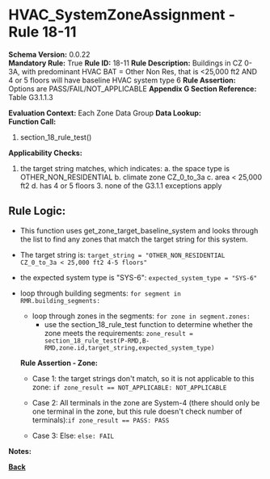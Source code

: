 # HVAC_SystemZoneAssignment - Rule 18-11
**Schema Version:** 0.0.22  
**Mandatory Rule:** True
**Rule ID:** 18-11
**Rule Description:** Buildings in CZ 0-3A, with predominant HVAC BAT = Other Non Res, that is <25,000 ft2 AND 4 or 5 floors will have baseline HVAC system type 6
**Rule Assertion:** Options are PASS/FAIL/NOT_APPLICABLE
**Appendix G Section Reference:** Table G3.1.1.3

**Evaluation Context:** Each Zone Data Group
**Data Lookup:**   
**Function Call:** 

1. section_18_rule_test()


**Applicability Checks:**
1. the target string matches, which indicates:
	a. the space type is OTHER_NON_RESIDENTIAL
	b. climate zone CZ_0_to_3a
	c. area < 25,000 ft2
  d. has 4 or 5 floors
	3. none of the G3.1.1 exceptions apply

## Rule Logic:  
- This function uses get_zone_target_baseline_system and looks through the list to find any zones that match the target string for this system.
- The target string is: `target_string = "OTHER_NON_RESIDENTIAL CZ_0_to_3a < 25,000 ft2 4-5 floors"`
- the expected system type is "SYS-6": `expected_system_type = "SYS-6"`

- loop through building segments: `for segment in RMR.building_segments:`
	- loop through zones in the segments: `for zone in segment.zones:`
		- use the section_18_rule_test function to determine whether the zone meets the requirements: `zone_result = section_18_rule_test(P-RMD,B-RMD,zone.id,target_string,expected_system_type)`

  **Rule Assertion - Zone:**

  - Case 1: the target strings don't match, so it is not applicable to this zone: `if zone_result == NOT_APPLICABLE: NOT_APPLICABLE`
  - Case 2: All terminals in the zone are System-4 (there should only be one terminal in the zone, but this rule doesn't check number of terminals):`if zone_result == PASS: PASS`

  - Case 3: Else: `else: FAIL`

**Notes:**

**[Back](../_toc.md)**
